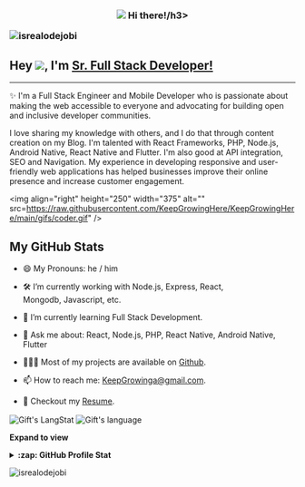 <!-- Heading -->
<h3 align="center"><img src = "https://raw.githubusercontent.com/KeepGrowingHere/KeepGrowingHere/main/hello.gif" width = 30px> Hi there!/h3>

<!-- Profile Views -->

<p align="left"> <img src="https://komarev.com/ghpvc/?username=KeepGrowingHere&label=Profile%20views&color=0e75b6&style=flat" alt="isrealodejobi" />
</p>

 <!-- About section -->

 ## Hey <img src = "https://raw.githubusercontent.com/KeepGrowingHere/KeepGrowingHere/main/Hi.gif" width = 30px>, I'm [Sr. Full Stack Developer!](https://github.com/KeepGrowingHere/)

---
✨ I'm a Full Stack Engineer and Mobile Developer who is passionate about making the web accessible to everyone and advocating for building open and inclusive developer communities. 

I love sharing my knowledge with others, and I do that through content creation on my Blog. I'm talented with React Frameworks, PHP, Node.js, Android Native, React Native and Flutter. I'm also good at API integration, SEO and Navigation. My experience in developing responsive and user-friendly web applications has helped businesses improve their online presence and increase customer engagement.


<!-- code gif-->

<img align="right" height="250" width="375" alt="" src=https://raw.githubusercontent.com/KeepGrowingHere/KeepGrowingHere/main/gifs/coder.gif" />
 ##  My GitHub Stats 

- 😄 My Pronouns: he / him 

- 🛠 I’m currently working with Node.js, Express, React, <br /> Mongodb, Javascript, etc.

- 🚀 I’m currently learning Full Stack Development.

- 💬 Ask me about: React, Node.js, PHP, React Native, Android Native, Flutter

- 👨🏻‍💻 Most of my projects are available on [Github](https://github.com/KeepGrowingHere).

- 📫 How to reach me: KeepGrowinga@gmail.com.

- 📝 Checkout my [Resume](https://github.com/KeepGrowingHere/KeepGrowingHere/blob/main/resume.pdf).

<!-- About section: END -->
 
  <!-- GitHub section -->
 
 <div>
   <img align="center" src="https://github-readme-streak-stats.herokuapp.com/?user=KeepGrowingHere" alt="Gift's LangStat" />
  <img align="center" src="https://github-readme-stats.vercel.app/api/top-langs?username=KeepGrowingHere&langs_count=10&show_icons=true&locale=en&layout=compact&theme=light" alt="Gift's language" height="192px"  width="500px"/>
</div>

**Expand to view**
<details>
  <summary><b>:zap: GitHub Profile Stat</b></summary>
  <img src="https://github-readme-stats.anuraghazra1.vercel.app/api?username=KeepGrowingHere&show_icons=true" />
</details>

<!-- GitHub section: END -->

<!-- Profile Views -->

<p align="left"> <img src="https://komarev.com/ghpvc/?username=KeepGrowingHere&label=Profile%20views&color=0e75b6&style=flat" alt="isrealodejobi" />
</p>

<!-- THE END -->


<!--
**KeepGrowingHere/KeepGrowingHere** is a ✨ _special_ ✨ repository because its `README.md` (this file) appears on your GitHub profile.

Here are some ideas to get you started:

- 🔭 I’m currently working on ...
- 🌱 I’m currently learning ...
- 👯 I’m looking to collaborate on ...
- 🤔 I’m looking for help with ...
- 💬 Ask me about ...
- 📫 How to reach me: ...
- 😄 Pronouns: ...
- ⚡ Fun fact: ...
-->
